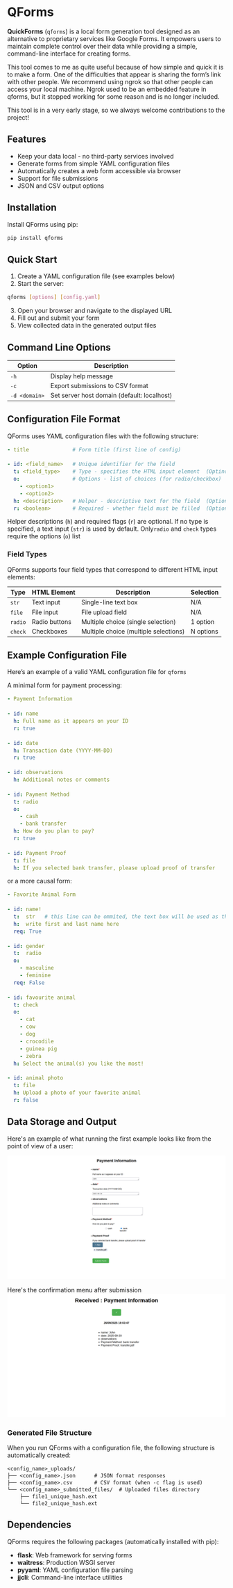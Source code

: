 # QForms

**QuickForms** (`qforms`) is a local form generation tool designed as an alternative to proprietary services like Google Forms. It empowers users to maintain complete control over their data while providing a simple, command-line interface for creating forms.

This tool comes to me as quite useful because of how simple and quick it is to make a form. One of the difficulties that appear is sharing the form’s link with other people. We recommend using ngrok so that other people can access your local machine. Ngrok used to be an embedded feature in qforms, but it stopped working for some reason and is no longer included.


This tool is in a very early stage, so we always welcome contributions to the project!

## Features

- Keep your data local - no third-party services involved
- Generate forms from simple YAML configuration files
- Automatically creates a web form accessible via browser
- Support for file submissions
- JSON and CSV output options


## Installation

Install QForms using pip:

```bash
pip install qforms
```

## Quick Start

1. Create a YAML configuration file (see examples below)
2. Start the server:

```bash
qforms [options] [config.yaml]
```

3. Open your browser and navigate to the displayed URL
4. Fill out and submit your form
5. View collected data in the generated output files

## Command Line Options

| Option | Description |
|--------|-------------|
| `-h` | Display help message |
| `-c` | Export submissions to CSV format |
| `-d <domain>` | Set server host domain (default: localhost) |


## Configuration File Format

QForms uses YAML configuration files with the following structure:

```yaml
- title              # Form title (first line of config)

- id: <field_name>   # Unique identifier for the field 
  t: <field_type>    # Type - specifies the HTML input element  (Optinoal, textbox is the default
  o:                 # Options - list of choices (for radio/checkbox)
    - <option1>
    - <option2>
  h: <description>   # Helper - descriptive text for the field  (Optional)
  r: <boolean>       # Required - whether field must be filled  (Optional)
```

Helper descriptions (`h`) and required flags (`r`) are optional. If no type is specified, a text input (`str`) is used by default. Only`radio` and `check` types require the options (`o`) list


### Field Types

QForms supports four field types that correspond to different HTML input elements:

| Type | HTML Element | Description | Selection |
|------|-------------|-------------|-----------|
| `str` | Text input | Single-line text box | N/A |
| `file` | File input | File upload field | N/A |
| `radio` | Radio buttons | Multiple choice (single selection) | 1 option |
| `check` | Checkboxes | Multiple choice (multiple selections) | N options |



## Example Configuration File

Here’s an example of a valid YAML configuration file for `qforms`

A minimal form for payment processing:

```yaml
- Payment Information

- id: name
  h: Full name as it appears on your ID
  r: true

- id: date
  h: Transaction date (YYYY-MM-DD)
  r: true

- id: observations
  h: Additional notes or comments

- id: Payment Method
  t: radio
  o:
    - cash
    - bank transfer
  h: How do you plan to pay?
  r: true

- id: Payment Proof
  t: file
  h: If you selected bank transfer, please upload proof of transfer
```

or a more causal form:

```yaml
- Favorite Animal Form

- id: name!
  t:  str   # this line can be ommited, the text box will be used as the default
  h:  write first and last name here
  req: True
  
- id: gender
  t:  radio
  o:
    - masculine
    - feminine
  req: False

- id: favourite animal
  t: check
  o:
    - cat
    - cow
    - dog
    - crocodile
    - guinea pig
    - zebra
  h: Select the animal(s) you like the most!

- id: animal photo
  t: file
  h: Upload a photo of your favorite animal
  r: false
```

## Data Storage and Output

Here's an example of what running the first example looks like from the point of view of a user:

![example1](https://raw.githubusercontent.com/jotaalvim/QForms/refs/heads/master/assets/form1.png?token=GHSAT0AAAAAADLLFCCTYKNXFNNJ3MKCYW6M2GZLQ5Q)

Here's the confirmation menu after submission
![example2](https://raw.githubusercontent.com/jotaalvim/QForms/refs/heads/master/assets/form2.png?token=GHSAT0AAAAAADLLFCCSBF6D746ZGOUZKFB42GZLQXQ)


### Generated File Structure

When you run QForms with a configuration file, the following structure is automatically created:

```
<config_name>_uploads/
├── <config_name>.json      # JSON format responses
├── <config_name>.csv       # CSV format (when -c flag is used)
└── <config_name>_submitted_files/  # Uploaded files directory
    ├── file1_unique_hash.ext
    └── file2_unique_hash.ext
```

## Dependencies

QForms requires the following packages (automatically installed with pip):
- **flask**: Web framework for serving forms
- **waitress**: Production WSGI server
- **pyyaml**: YAML configuration file parsing
- **jjcli**: Command-line interface utilities



